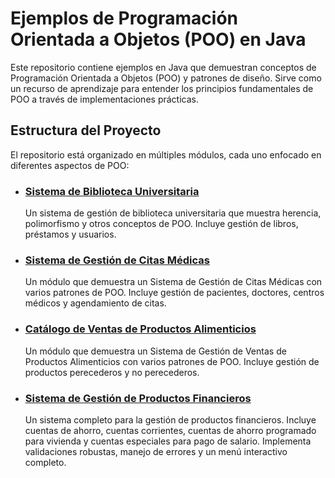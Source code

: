 # Ejemplos de Programación Orientada a Objetos (POO) en Java

Este repositorio contiene ejemplos en Java que demuestran conceptos de Programación Orientada a Objetos (POO) y patrones de diseño. Sirve como un recurso de aprendizaje para entender los principios fundamentales de POO a través de implementaciones prácticas.

## Estructura del Proyecto

El repositorio está organizado en múltiples módulos, cada uno enfocado en diferentes aspectos de POO:

- ### [Sistema de Biblioteca Universitaria](src/main/java/com/example/university_library/main/README.md)

  Un sistema de gestión de biblioteca universitaria que muestra herencia, polimorfismo y otros conceptos de POO. Incluye gestión de libros, préstamos y usuarios.

- ### [Sistema de Gestión de Citas Médicas](src/main/java/com/example/ips_management/main/README.md)

  Un módulo que demuestra un Sistema de Gestión de Citas Médicas con varios patrones de POO. Incluye gestión de pacientes, doctores, centros médicos y agendamiento de citas.

- ### [Catálogo de Ventas de Productos Alimenticios](src/main/java/com/example/sales_food_catalog/main/README.md)

  Un módulo que demuestra un Sistema de Gestión de Ventas de Productos Alimenticios con varios patrones de POO. Incluye gestión de productos perecederos y no perecederos.

- ### [Sistema de Gestión de Productos Financieros](src/main/java/com/example/financial_products_management/main/README.md)
  Un sistema completo para la gestión de productos financieros. Incluye cuentas de ahorro, cuentas corrientes, cuentas de ahorro programado para vivienda y cuentas especiales para pago de salario. Implementa validaciones robustas, manejo de errores y un menú interactivo completo.
